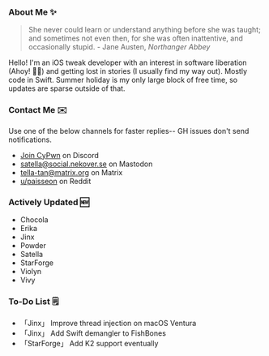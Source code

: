 ### About Me ✨
> She never could learn or understand anything before she was taught; and sometimes not even then, for she was often inattentive, and occasionally stupid. - Jane Austen, *Northanger Abbey*

Hello! I'm an iOS tweak developer with an interest in software liberation (Ahoy! 🏴‍☠️) and getting lost in stories (I usually find my way out). Mostly code in Swift. Summer holiday is my only large block of free time, so updates are sparse outside of that.

### Contact Me ✉️
Use one of the below channels for faster replies-- GH issues don't send notifications.

- [Join CyPwn](https://discord.gg/cypwn) on Discord
- [satella@social.nekover.se](https://social.nekover.se/@satella) on Mastodon
- [tella-tan@matrix.org](https://matrix.to/#/#cypwnserver:matrix.org) on Matrix
- [u/paisseon](https://reddit.com/u/paisseon) on Reddit

### Actively Updated 🆕
- Chocola
- Erika
- Jinx
- Powder
- Satella
- StarForge
- Violyn
- Vivy

### To-Do List 🗒
- 「Jinx」      Improve thread injection on macOS Ventura
- 「Jinx」      Add Swift demangler to FishBones
- 「StarForge」 Add K2 support eventually
